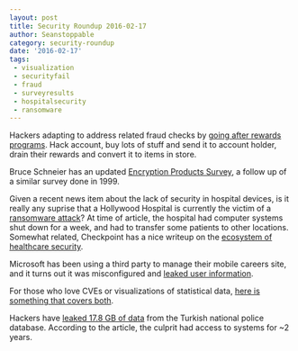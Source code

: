 ```yaml
---
layout: post
title: Security Roundup 2016-02-17
author: Seanstoppable
category: security-roundup
date: '2016-02-17'
tags:
 - visualization
 - securityfail
 - fraud
 - surveyresults
 - hospitalsecurity
 - ransomware
---
```


Hackers adapting to address related fraud checks by [going after rewards 
programs](http://krebsonsecurity.com/2016/02/fraudsters-tap-kohls-cash-for-cold-cash/). 
Hack account, buy lots of stuff and send it to account holder, drain their 
rewards and convert it to items in store.

Bruce Schneier has an updated [Encryption Products 
Survey](https://www.schneier.com/blog/archives/2016/02/worldwide_encry.html), 
a follow up of a similar survey done in 1999.

Given a recent news item about the lack of security in hospital devices, is it 
really any suprise that a Hollywood Hospital is currently the victim of a 
[ransomware attack](http://www.engadget.com/2016/02/15/hollywood-hospital-ransomware-attack/)? 
At time of article, the hospital had computer systems shut down for a week, and 
had to transfer some patients to other locations. Somewhat related, Checkpoint 
has a nice writeup on the [ecosystem of healthcare 
security](http://blog.checkpoint.com/2016/02/11/managing-the-complex-ecosystem-of-healthcare-security/).

Microsoft has been using a third party to manage their mobile careers site, and 
it turns out it was misconfigured and [leaked user 
information](http://www.networkworld.com/article/3033139/security/database-for-microsoft-careers-mobile-site-was-leaking-data-vulnerable-to-attack.html).

For those who love CVEs or visualizations of statistical data, [here is 
something that covers both](https://slemma.com/share/b3e578562d32e0bc389bf7ccf8750ea0c47f6ac4).

Hackers have [leaked 17.8 GB of 
data](http://www.ibtimes.co.uk/anonymous-hacker-unleashes-17-8gb-trove-data-turkish-national-police-server-1544131?) 
from the Turkish national police database. According to the article, the 
culprit had access to systems for ~2 years.
